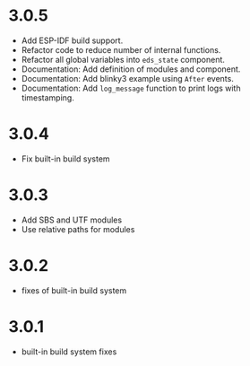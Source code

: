 # 3.0.5
- Add ESP-IDF build support.
- Refactor code to reduce number of internal functions.
- Refactor all global variables into `eds_state` component.
- Documentation: Add definition of modules and component.
- Documentation: Add blinky3 example using `After` events.
- Documentation: Add `log_message` function to print logs with timestamping.

# 3.0.4
- Fix built-in build system

# 3.0.3
- Add SBS and UTF modules
- Use relative paths for modules

# 3.0.2
- fixes of built-in build system

# 3.0.1
- built-in build system fixes

